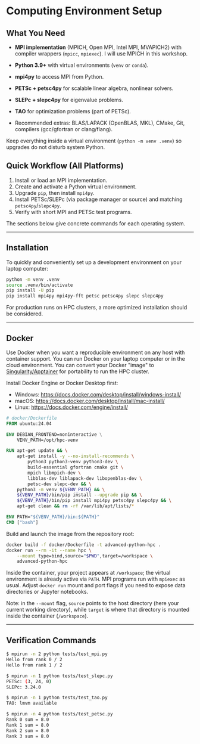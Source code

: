 # Computing Environment Setup

## What You Need

- **MPI implementation** (MPICH, Open MPI, Intel MPI, MVAPICH2) with compiler wrappers (`mpicc`, `mpiexec`). I will use MPICH in this workshop.

- **Python 3.9+** with virtual environments (`venv` or `conda`).

- **mpi4py** to access MPI from Python.

- **PETSc + petsc4py** for scalable linear algebra, nonlinear solvers.

- **SLEPc + slepc4py** for eigenvalue problems.

- **TAO** for optimization problems (part of PETSc).

- Recommended extras: BLAS/LAPACK (OpenBLAS, MKL), CMake, Git, compilers (gcc/gfortran or clang/flang).

Keep everything inside a virtual environment (`python -m venv .venv`) so upgrades do not disturb system Python.

## Quick Workflow (All Platforms)

1. Install or load an MPI implementation.
2. Create and activate a Python virtual environment.
3. Upgrade `pip`, then install `mpi4py`.
4. Install PETSc/SLEPc (via package manager or source) and matching `petsc4py`/`slepc4py`.
5. Verify with short MPI and PETSc test programs.

The sections below give concrete commands for each operating system.

---

## Installation

To quickly and conveniently set up a development environment on your laptop computer:

```bash
python -m venv .venv
source .venv/bin/activate
pip install -U pip
pip install mpi4py mpi4py-fft petsc petsc4py slepc slepc4py
```

For production runs on HPC clusters, a more optimized installation should be considered.

---

## Docker

Use Docker when you want a reproducible environment on any host with container support. You can run Docker on your laptop computer or in the cloud environment. You can convert your Docker "image" to [Singularity/Apptainer](https://apptainer.org/docs/user/main/docker_and_oci.html) for portability to run the HPC cluster.

Install Docker Engine or Docker Desktop first:

- Windows: https://docs.docker.com/desktop/install/windows-install/
- macOS: https://docs.docker.com/desktop/install/mac-install/
- Linux: https://docs.docker.com/engine/install/

```dockerfile
# docker/Dockerfile
FROM ubuntu:24.04

ENV DEBIAN_FRONTEND=noninteractive \
    VENV_PATH=/opt/hpc-venv

RUN apt-get update && \
    apt-get install -y --no-install-recommends \
        python3 python3-venv python3-dev \
        build-essential gfortran cmake git \
        mpich libmpich-dev \
        libblas-dev liblapack-dev libopenblas-dev \
        petsc-dev slepc-dev && \
    python3 -m venv ${VENV_PATH} && \
    ${VENV_PATH}/bin/pip install --upgrade pip && \
    ${VENV_PATH}/bin/pip install mpi4py petsc4py slepc4py && \
    apt-get clean && rm -rf /var/lib/apt/lists/*

ENV PATH="${VENV_PATH}/bin:${PATH}"
CMD ["bash"]
```

Build and launch the image from the repository root:

```bash
docker build -f docker/Dockerfile -t advanced-python-hpc .
docker run --rm -it --name hpc \
    --mount type=bind,source="$PWD",target=/workspace \
    advanced-python-hpc
```

Inside the container, your project appears at `/workspace`; the virtual environment is already active via `PATH`. MPI programs run with `mpiexec` as usual. Adjust `docker run` mount and port flags if you need to expose data directories or Jupyter notebooks.

Note: in the `--mount` flag, `source` points to the host directory (here your current working directory), while `target` is where that directory is mounted inside the container (`/workspace`).

---

## Verification Commands

```bash
$ mpirun -n 2 python tests/test_mpi.py
Hello from rank 0 / 2
Hello from rank 1 / 2
```

```bash
$ mpirun -n 1 python tests/test_slepc.py
PETSc: (3, 24, 0)
SLEPc: 3.24.0
```

```bash
$ mpirun -n 1 python tests/test_tao.py
TAO: lmvm available
```

```bash
$ mpirun -n 4 python tests/test_petsc.py
Rank 0 sum = 8.0
Rank 1 sum = 8.0
Rank 2 sum = 8.0
Rank 3 sum = 8.0
```

